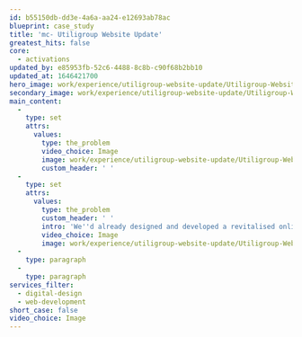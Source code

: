 ```yaml
---
id: b55150db-dd3e-4a6a-aa24-e12693ab78ac
blueprint: case_study
title: 'mc- Utiligroup Website Update'
greatest_hits: false
core:
  - activations
updated_by: e85953fb-52c6-4488-8c8b-c90f68b2bb10
updated_at: 1646421700
hero_image: work/experience/utiligroup-website-update/Utiligroup-Website-28-Experience-Full-Image-2732x1536.jpg
secondary_image: work/experience/utiligroup-website-update/Utiligroup-Website-28-Experience-Secondary-Image.jpg
main_content:
  -
    type: set
    attrs:
      values:
        type: the_problem
        video_choice: Image
        image: work/experience/utiligroup-website-update/Utiligroup-Website-28-Experience-Large-927x522.jpg
        custom_header: ' '
  -
    type: set
    attrs:
      values:
        type: the_problem
        custom_header: ' '
        intro: 'We''d already designed and developed a revitalised online presence for Utiligroup. With a brand spanking new responsive website, the brand was future-proof and ready to give people a brilliant online experience. But things change in business. With a new vision for the future, Utiligroup wanted us to take things up a notch and build on that fabulous foundation. We needed to shout from the server racks that they''re an industry leading software provider with a technical but exciting approach to what they do. So that''s why we pushed the design and the story even further, with a combination of fluid layered pages built up with energetic motion graphics. The result? Increased unique users year on year and a more effective web experience all round.  '
        video_choice: Image
        image: work/experience/utiligroup-website-update/Utiligroup-Website-28-Experience-Small-740x416.25.jpg
  -
    type: paragraph
  -
    type: paragraph
services_filter:
  - digital-design
  - web-development
short_case: false
video_choice: Image
---
```

